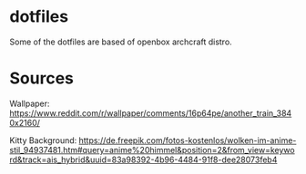 # dotfiles

Some of the dotfiles are based of openbox archcraft distro.

# Sources

Wallpaper: https://www.reddit.com/r/wallpaper/comments/16p64pe/another_train_3840x2160/

Kitty Background: https://de.freepik.com/fotos-kostenlos/wolken-im-anime-stil_94937481.htm#query=anime%20himmel&position=2&from_view=keyword&track=ais_hybrid&uuid=83a98392-4b96-4484-91f8-dee28073feb4
